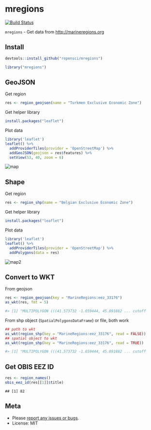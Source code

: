 mregions
========

[![Build Status](https://travis-ci.org/sckott/mregions.svg)](https://travis-ci.org/sckott/mregions)

`mregions` - Get data from http://marineregions.org

## Install


```r
devtools::install_github("ropensci/mregions")
```


```r
library("mregions")
```

## GeoJSON

Get region


```r
res <- region_geojson(name = "Turkmen Exclusive Economic Zone")
```

Get helper library


```r
install.packages("leaflet")
```

Plot data


```r
library('leaflet')
leaflet() %>% 
  addProviderTiles(provider = 'OpenStreetMap') %>% 
  addGeoJSON(geojson = res$features) %>% 
  setView(53, 40, zoom = 6)
```

![map](http://f.cl.ly/items/0c2c2Z143d2H3F142c35/Screen%20Shot%202015-12-09%20at%2010.01.52%20AM.png)

## Shape

Get region


```r
res <- region_shp(name = "Belgian Exclusive Economic Zone")
```

Get helper library


```r
install.packages("leaflet")
```

Plot data


```r
library('leaflet')
leaflet() %>% 
  addProviderTiles(provider = 'OpenStreetMap') %>% 
  addPolygons(data = res)
```

![map2](http://f.cl.ly/items/1m3R2p241S1u1n3r141R/Screen%20Shot%202015-12-09%20at%209.36.19%20AM.png)

## Convert to WKT

From geojson


```r
res <- region_geojson(key = "MarineRegions:eez_33176")
as_wkt(res, fmt = 5)

#> [1] "MULTIPOLYGON (((41.573732 -1.659444, 45.891882 ... cutoff
```

From shp object (`SpatialPolygonsDataFrame`) or file, both work


```r
## path to wkt
as_wkt(region_shp(key = "MarineRegions:eez_33176", read = FALSE))
## spatial object to wkt
as_wkt(region_shp(key = "MarineRegions:eez_33176", read = TRUE))

#> [1] "MULTIPOLYGON (((41.573732 -1.659444, 45.891882 ... cutoff
```

## Get OBIS EEZ ID


```r
res <- region_names()
obis_eez_id(res[[1]]$title)
```

```
## [1] 82
```

## Meta

* Please [report any issues or bugs](https://github.com/sckott/mregions/issues).
* License: MIT
